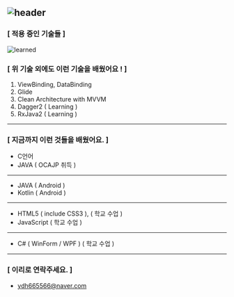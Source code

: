 ![header](https://capsule-render.vercel.app/api?type=wave&color=gradient&height=250&section=header&text=안녕하세요%20%20👋&fontSize=60&fontAlignY=35)
---------------------------------------------------

### [ 적용 중인 기술들 ]

![learned](https://user-images.githubusercontent.com/66651059/110414095-94a10480-80d2-11eb-840f-0a23602328ab.png)

### [ 위 기술 외에도 이런 기술을 배웠어요 ! ]

1. ViewBinding, DataBinding
2. Glide
3. Clean Architecture with MVVM
4. Dagger2 ( Learning )
5. RxJava2 ( Learning )

---------------------------------------------------

### [ 지금까지 이런 것들을 배웠어요. ]

- C언어
- JAVA ( OCAJP 취득 )

---------------------------------------------------

- JAVA ( Android )
- Kotlin ( Android )

---------------------------------------------------

- HTML5 ( include CSS3 ), ( 학교 수업 )
- JavaScript ( 학교 수업 )

---------------------------------------------------

- C# ( WinForm / WPF ) ( 학교 수업 )

---------------------------------------------------

### [ 이리로 연락주세요. ]

- ydh665566@naver.com

